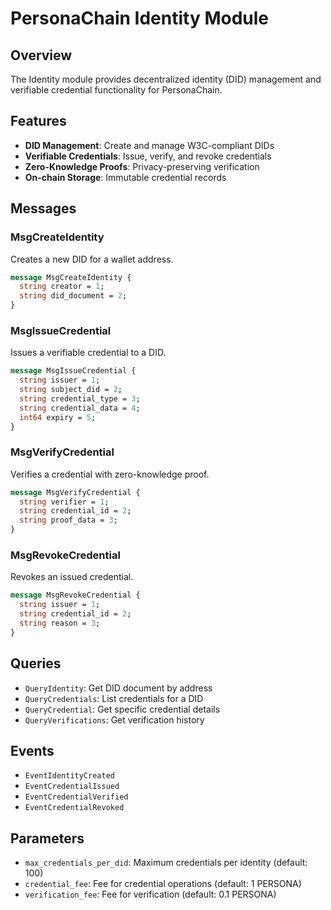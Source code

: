 # PersonaChain Identity Module

## Overview

The Identity module provides decentralized identity (DID) management and verifiable credential functionality for PersonaChain.

## Features

- **DID Management**: Create and manage W3C-compliant DIDs
- **Verifiable Credentials**: Issue, verify, and revoke credentials
- **Zero-Knowledge Proofs**: Privacy-preserving verification
- **On-chain Storage**: Immutable credential records

## Messages

### MsgCreateIdentity
Creates a new DID for a wallet address.

```protobuf
message MsgCreateIdentity {
  string creator = 1;
  string did_document = 2;
}
```

### MsgIssueCredential
Issues a verifiable credential to a DID.

```protobuf
message MsgIssueCredential {
  string issuer = 1;
  string subject_did = 2;
  string credential_type = 3;
  string credential_data = 4;
  int64 expiry = 5;
}
```

### MsgVerifyCredential
Verifies a credential with zero-knowledge proof.

```protobuf
message MsgVerifyCredential {
  string verifier = 1;
  string credential_id = 2;
  string proof_data = 3;
}
```

### MsgRevokeCredential
Revokes an issued credential.

```protobuf
message MsgRevokeCredential {
  string issuer = 1;
  string credential_id = 2;
  string reason = 3;
}
```

## Queries

- `QueryIdentity`: Get DID document by address
- `QueryCredentials`: List credentials for a DID
- `QueryCredential`: Get specific credential details
- `QueryVerifications`: Get verification history

## Events

- `EventIdentityCreated`
- `EventCredentialIssued`
- `EventCredentialVerified`
- `EventCredentialRevoked`

## Parameters

- `max_credentials_per_did`: Maximum credentials per identity (default: 100)
- `credential_fee`: Fee for credential operations (default: 1 PERSONA)
- `verification_fee`: Fee for verification (default: 0.1 PERSONA)